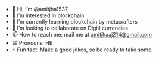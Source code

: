 - 👋 Hi, I’m @amitjha1537
- 👀 I’m interested in blockchain
- 🌱 I’m currently learning blockchain by metacrafters
- 💞️ I’m looking to collaborate on Digitl currencies
- 📫 How to reach me: mail me at amitjhaaj214@gmail.com
- 😄 Pronouns: HE
- ⚡ Fun fact: Make a good jokes, so be ready to take some.

<!---
amitjha1537/amitjha1537 is a ✨ special ✨ repository because its `README.md` (this file) appears on your GitHub profile.
You can click the Preview link to take a look at your changes.
--->

